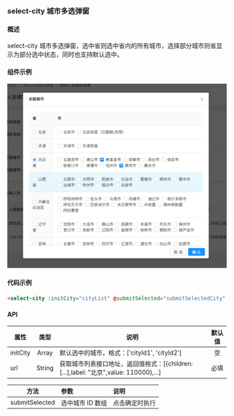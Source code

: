 ### select-city 城市多选弹窗

#### 概述

select-city 城市多选弹窗，选中省则选中省内的所有城市，选择部分城市则省显示为部分选中状态，同时也支持默认选中。

#### 组件示例
![select-city](./pics/select-city.png)

#### 代码示例

```html
<select-city :initCity="cityList" @submitSelected="submitSelectedCity" :url="/api/v1/city/tree"/>
```

#### API

| 属性 | 类型 | 说明 | 默认值 |
| ------ | :------: | ------ | :------: |
| initCity | Array | 默认选中的城市，格式：['cityId1', 'cityId2'] | 空 |
| url | String | 获取城市列表接口地址，返回值格式：[{children: [...],label: "北京",value: 110000},...] | 必填 |

| 方法 | 参数 | 说明 |
| ------ | :------ | :------ |
submitSelected | 选中城市 ID 数组 | 点击确定时执行 |

